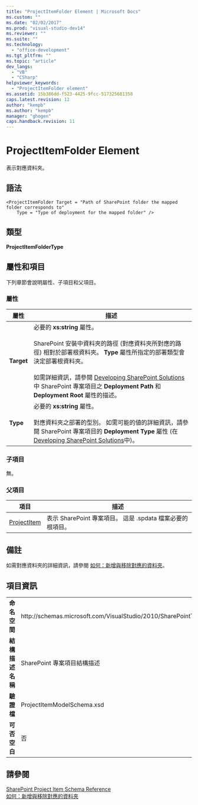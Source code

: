 ```yaml
---
title: "ProjectItemFolder Element | Microsoft Docs"
ms.custom: ""
ms.date: "02/02/2017"
ms.prod: "visual-studio-dev14"
ms.reviewer: ""
ms.suite: ""
ms.technology: 
  - "office-development"
ms.tgt_pltfrm: ""
ms.topic: "article"
dev_langs: 
  - "VB"
  - "CSharp"
helpviewer_keywords: 
  - "ProjectItemFolder element"
ms.assetid: 15b386dd-f523-4425-9fcc-517325681358
caps.latest.revision: 12
author: "kempb"
ms.author: "kempb"
manager: "ghogen"
caps.handback.revision: 11
---
```

# ProjectItemFolder Element
  表示對應資料夾。  
  
## 語法  
  
```  
<ProjectItemFolder Target = "Path of SharePoint folder the mapped folder corresponds to"  
    Type = "Type of deployment for the mapped folder" />  
```  
  
## 類型  
 **ProjectItemFolderType**  
  
## 屬性和項目  
 下列章節會說明屬性、子項目和父項目。  
  
### 屬性  
  
|屬性|描述|  
|--------|--------|  
|**Target**|必要的 **xs:string** 屬性。<br /><br /> SharePoint 安裝中資料夾的路徑 \(對應資料夾所對應的路徑\) 相對於部署根資料夾。  **Type** 屬性所指定的部署類型會決定部署根資料夾。<br /><br /> 如需詳細資訊，請參閱 [Developing SharePoint Solutions](../sharepoint/developing-sharepoint-solutions.md) 中 SharePoint 專案項目之 **Deployment Path** 和 **Deployment Root** 屬性的描述。|  
|**Type**|必要的 **xs:string** 屬性。<br /><br /> 對應資料夾之部署的型別。  如需可能的値的詳細資訊，請參閱 SharePoint 專案項目的 **Deployment Type** 屬性 \(在[Developing SharePoint Solutions](../sharepoint/developing-sharepoint-solutions.md)中\)。|  
  
### 子項目  
 無。  
  
### 父項目  
  
|項目|描述|  
|--------|--------|  
|[ProjectItem](../sharepoint/projectitem-element.md)|表示 SharePoint 專案項目。  這是 .spdata 檔案必要的根項目。|  
  
## 備註  
 如需對應資料夾的詳細資訊，請參閱 [如何：新增與移除對應的資料夾](../sharepoint/how-to-add-and-remove-mapped-folders.md)。  
  
## 項目資訊  
  
|||  
|-|-|  
|**命名空間**|http:\/\/schemas.microsoft.com\/VisualStudio\/2010\/SharePointTools\/SharePointProjectItemModel|  
|**結構描述名稱**|SharePoint 專案項目結構描述|  
|**驗證檔**|ProjectItemModelSchema.xsd|  
|**可否空白**|否|  
  
## 請參閱  
 [SharePoint Project Item Schema Reference](../sharepoint/sharepoint-project-item-schema-reference.md)   
 [如何：新增與移除對應的資料夾](../sharepoint/how-to-add-and-remove-mapped-folders.md)  
  
  